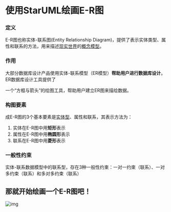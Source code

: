# 使用StarUML绘画E-R图

### 定义

E-R图也称实体-联系图(Entity Relationship Diagram)，提供了表示实体类型、属性和联系的方法，用来描述[现实世界](https://baike.baidu.com/item/现实世界/688877)的[概念模型](https://baike.baidu.com/item/概念模型/3187025)。

### 作用

大部分数据库设计产品使用实体-联系模型（ER模型）**帮助用户进行数据库设计**。ER数据库设计工具提供了

一个“方框与箭头”的绘图工具，帮助用户建立ER图来描绘数据。

### 构图要素

成E-R图的3个基本要素是[实体型](https://baike.baidu.com/item/实体型)、属性和联系，其表示方法为：

1. 实体在E-R图中用**矩形**表示
2. 属性在E-R图中用**椭圆形**表示
3. 联系在E-R图中用**菱形**表示

### 一般性约束

实体-联系数据模型中的联系型，存在3种一般性约束：一对一约束（联系）、一对多约束（联系）和多对多约束（联系）

## 那就开始绘画一个E-R图吧！

![img](https://raw.githubusercontent.com/zhou431615/GithubForDemo/master/demo/img/202110051627492.jpeg)